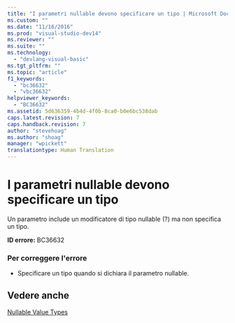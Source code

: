 ```yaml
---
title: "I parametri nullable devono specificare un tipo | Microsoft Docs"
ms.custom: ""
ms.date: "11/16/2016"
ms.prod: "visual-studio-dev14"
ms.reviewer: ""
ms.suite: ""
ms.technology: 
  - "devlang-visual-basic"
ms.tgt_pltfrm: ""
ms.topic: "article"
f1_keywords: 
  - "bc36632"
  - "vbc36632"
helpviewer_keywords: 
  - "BC36632"
ms.assetid: 5d636359-4b4d-4f0b-8ca0-b0e6bc538dab
caps.latest.revision: 7
caps.handback.revision: 7
author: "stevehoag"
ms.author: "shoag"
manager: "wpickett"
translationtype: Human Translation
---
```

# I parametri nullable devono specificare un tipo
Un parametro include un modificatore di tipo nullable \(?\) ma non specifica un tipo.  
  
 **ID errore:** BC36632  
  
### Per correggere l'errore  
  
-   Specificare un tipo quando si dichiara il parametro nullable.  
  
## Vedere anche  
 [Nullable Value Types](../../visual-basic/programming-guide/language-features/data-types/nullable-value-types.md)